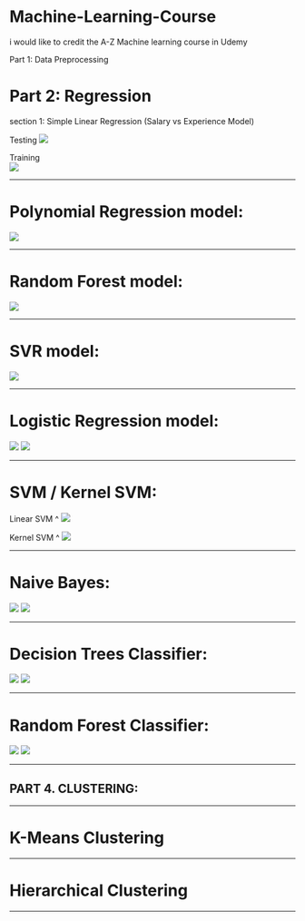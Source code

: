 # Machine-Learning-Course
i would like to credit the A-Z Machine learning course in Udemy 

Part 1: Data Preprocessing 

# Part 2: Regression 
  section 1: Simple Linear Regression (Salary vs Experience Model)
 
 Testing
    <img src="https://github.com/mishaelran/Machine-Learning-Course/blob/master/2Simple_Linear_Regression/Salary%20Vs%20Experience%20testing%20set.png">
    
Training    
    <img src="https://github.com/mishaelran/Machine-Learning-Course/blob/master/2Simple_Linear_Regression/Salary%20Vs%20Experience%20training%20set.png">    
    
---------------------------------------------------------------------------------------------------------------

# Polynomial Regression model: 

<img src=https://github.com/mishaelran/Machine-Learning-Course/blob/master/Polynomial_Regression/X_grid_4dim_polyregression.png>

---------------------------------------------------------------------------------------------------------------

# Random Forest model:

<img src=https://github.com/mishaelran/Machine-Learning-Course/blob/master/Random_Forest_Regression/Random_Forest.png>

---------------------------------------------------------------------------------------------------------------

# SVR model:

<img src=https://github.com/mishaelran/Machine-Learning-Course/blob/master/SVR/SVRIMAGE.png>

---------------------------------------------------------------------------------------------------------------

# Logistic Regression model: 

<img src=https://github.com/mishaelran/Machine-Learning-Course/blob/master/Logistic_Regression/test%20set.png>

<img src=https://github.com/mishaelran/Machine-Learning-Course/blob/master/Logistic_Regression/training%20test.png>

---------------------------------------------------------------------------------------------------------------

# SVM / Kernel SVM: 

Linear SVM ^
<img src=https://github.com/mishaelran/Machine-Learning-Course/blob/master/SVM/linear%20clissifier%20SVM.png>

Kernel SVM ^
<img src=https://github.com/mishaelran/Machine-Learning-Course/blob/master/SVM/gauss%20line.png>

---------------------------------------------------------------------------------------------------------------

# Naive Bayes:

<img src=https://github.com/mishaelran/Machine-Learning-Course/blob/master/Naive_Bayes/Test_Set_NB.png>

<img src=https://github.com/mishaelran/Machine-Learning-Course/blob/master/Naive_Bayes/Training_Set_NB.png>

---------------------------------------------------------------------------------------------------------------

# Decision Trees Classifier:

<img src=https://github.com/mishaelran/Machine-Learning-Course/blob/master/Decision_Tree_Classifier/TEST_SET_CLASSIFIER.png>

<img src=https://github.com/mishaelran/Machine-Learning-Course/blob/master/Decision_Tree_Classifier/Training_Set_Classifier.png>

---------------------------------------------------------------------------------------------------------------

# Random Forest Classifier:

<img src=https://github.com/mishaelran/Machine-Learning-Course/blob/master/Random_Forest_Classifier/TEST_SET_CLASSIFIER.png>

<img src=https://github.com/mishaelran/Machine-Learning-Course/blob/master/Random_Forest_Classifier/Training_Set_Classifier.png>

---------------------------------------------------------------------------------------------------------------

## PART 4. CLUSTERING:

---------------------------------------------------------------------------------------------------------------

# K-Means Clustering


---------------------------------------------------------------------------------------------------------------

# Hierarchical Clustering


---------------------------------------------------------------------------------------------------------------




